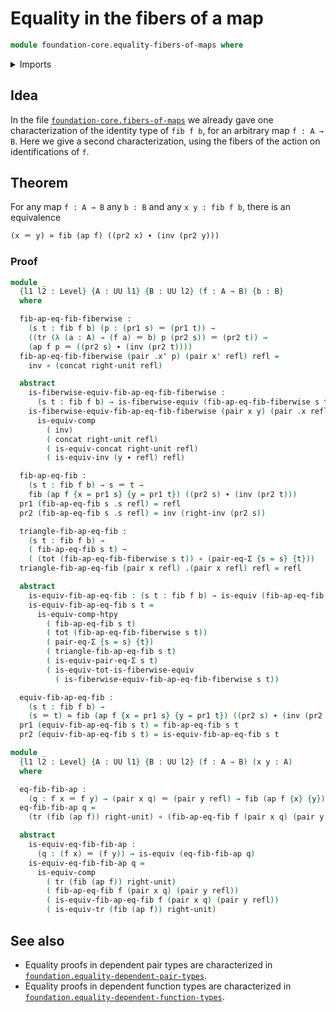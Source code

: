 # Equality in the fibers of a map

```agda
module foundation-core.equality-fibers-of-maps where
```

<details><summary>Imports</summary>
```agda
open import foundation-core.dependent-pair-types
open import foundation-core.equality-dependent-pair-types
open import foundation-core.equivalences
open import foundation-core.fibers-of-maps
open import foundation-core.functions
open import foundation-core.functoriality-dependent-pair-types
open import foundation-core.homotopies
open import foundation-core.universe-levels
open import foundation.identity-types
```
</details>

## Idea

In the file [`foundation-core.fibers-of-maps`](foundation-core.fibers-of-maps.md) we already gave one characterization of the identity type of `fib f b`, for an arbitrary map `f : A → B`. Here we give a second characterization, using the fibers of the action on identifications of `f`.

## Theorem

For any map `f : A → B` any `b : B` and any `x y : fib f b`, there is an equivalence

```md
(x ＝ y) ≃ fib (ap f) ((pr2 x) ∙ (inv (pr2 y)))
```

### Proof

```agda
module _
  {l1 l2 : Level} {A : UU l1} {B : UU l2} (f : A → B) {b : B}
  where

  fib-ap-eq-fib-fiberwise :
    (s t : fib f b) (p : (pr1 s) ＝ (pr1 t)) →
    ((tr (λ (a : A) → (f a) ＝ b) p (pr2 s)) ＝ (pr2 t)) →
    (ap f p ＝ ((pr2 s) ∙ (inv (pr2 t))))
  fib-ap-eq-fib-fiberwise (pair .x' p) (pair x' refl) refl =
    inv ∘ (concat right-unit refl)

  abstract
    is-fiberwise-equiv-fib-ap-eq-fib-fiberwise :
      (s t : fib f b) → is-fiberwise-equiv (fib-ap-eq-fib-fiberwise s t)
    is-fiberwise-equiv-fib-ap-eq-fib-fiberwise (pair x y) (pair .x refl) refl =
      is-equiv-comp
        ( inv)
        ( concat right-unit refl)
        ( is-equiv-concat right-unit refl)
        ( is-equiv-inv (y ∙ refl) refl)

  fib-ap-eq-fib :
    (s t : fib f b) → s ＝ t →
    fib (ap f {x = pr1 s} {y = pr1 t}) ((pr2 s) ∙ (inv (pr2 t)))
  pr1 (fib-ap-eq-fib s .s refl) = refl
  pr2 (fib-ap-eq-fib s .s refl) = inv (right-inv (pr2 s))

  triangle-fib-ap-eq-fib :
    (s t : fib f b) →
    ( fib-ap-eq-fib s t) ~
    ( (tot (fib-ap-eq-fib-fiberwise s t)) ∘ (pair-eq-Σ {s = s} {t}))
  triangle-fib-ap-eq-fib (pair x refl) .(pair x refl) refl = refl

  abstract
    is-equiv-fib-ap-eq-fib : (s t : fib f b) → is-equiv (fib-ap-eq-fib s t)
    is-equiv-fib-ap-eq-fib s t =
      is-equiv-comp-htpy
        ( fib-ap-eq-fib s t)
        ( tot (fib-ap-eq-fib-fiberwise s t))
        ( pair-eq-Σ {s = s} {t})
        ( triangle-fib-ap-eq-fib s t)
        ( is-equiv-pair-eq-Σ s t)
        ( is-equiv-tot-is-fiberwise-equiv
          ( is-fiberwise-equiv-fib-ap-eq-fib-fiberwise s t))

  equiv-fib-ap-eq-fib :
    (s t : fib f b) →
    (s ＝ t) ≃ fib (ap f {x = pr1 s} {y = pr1 t}) ((pr2 s) ∙ (inv (pr2 t)))
  pr1 (equiv-fib-ap-eq-fib s t) = fib-ap-eq-fib s t
  pr2 (equiv-fib-ap-eq-fib s t) = is-equiv-fib-ap-eq-fib s t

module _
  {l1 l2 : Level} {A : UU l1} {B : UU l2} (f : A → B) (x y : A)
  where

  eq-fib-fib-ap :
    (q : f x ＝ f y) → (pair x q) ＝ (pair y refl) → fib (ap f {x} {y}) q
  eq-fib-fib-ap q =
    (tr (fib (ap f)) right-unit) ∘ (fib-ap-eq-fib f (pair x q) (pair y refl))

  abstract
    is-equiv-eq-fib-fib-ap :
      (q : (f x) ＝ (f y)) → is-equiv (eq-fib-fib-ap q)
    is-equiv-eq-fib-fib-ap q =
      is-equiv-comp
        ( tr (fib (ap f)) right-unit)
        ( fib-ap-eq-fib f (pair x q) (pair y refl))
        ( is-equiv-fib-ap-eq-fib f (pair x q) (pair y refl))
        ( is-equiv-tr (fib (ap f)) right-unit)
```

## See also

- Equality proofs in dependent pair types are characterized in
  [`foundation.equality-dependent-pair-types`](foundation.equality-dependent-pair-types.md).
- Equality proofs in dependent function types are characterized in
  [`foundation.equality-dependent-function-types`](foundation.equality-dependent-function-types.md).
